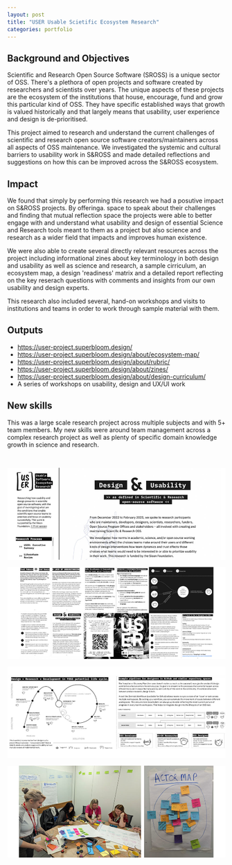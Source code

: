 ```yaml
---
layout: post
title: "USER Usable Scietific Ecosystem Research"
categories: portfolio
---
```


## Background and Objectives

Scientific and Research Open Source Software (SROSS) is a unique sector of OSS. There's a plethora of open projects and software created by researchers and scientists over years. The unique aspects of these projects are the ecosystem of the institutions that house, encourage, fund and grow this particular kind of OSS. They have specific established ways that growth is valued historically and that largely means that usability, user experience and design is de-prioritised.

This project aimed to research and understand the current challenges of scientific and research open source software creators/maintainers across all aspects of OSS maintenance. We investigated the systemic and cultural barriers to usability work in S&ROSS and made detailed reflections and suggestions on how this can be improved across the S&ROSS ecosystem.


## Impact
We found that simply by performing this research we had a posutive impact on S&ROSS projects. By offeringa. space to speak about their challenges and finding that mutual reflection space the projects were able to better engage with and understand what usability and design of essential Science and Research tools meant to them as a project but also science and research as a wider field that impacts and improves human existence.

We were also able to create several directly relevant resources across the project including informational zines about key terminology in both design and usability as well as science and research, a sample cirriculum, an ecosystem map, a design 'readiness' matrix and a detailed report reflecting on the key reserach questions with comments and insights from our own usability and design experts.

This research also included several, hand-on workshops and visits to institutions and teams in order to work through sample material with them.


## Outputs
- https://user-project.superbloom.design/
- https://user-project.superbloom.design/about/ecosystem-map/
- https://user-project.superbloom.design/about/rubric/
- https://user-project.superbloom.design/about/zines/
- https://user-project.superbloom.design/about/design-curriculum/
- A series of workshops on usability, design and UX/UI work


## New skills

This was a large scale research project across multiple subjects and with 5+ team members. My new skills were around team management across a complex research project as well as plenty of specific domain knowledge growth in science and research.


<br />

![The USER website with our complete research report](https://raw.githubusercontent.com/Erioldoesdesign/erioldoesdesign.github.io/master/images/user-1-950x400.jpg "The USER website with our complete research report")

![The USER Zines explaining complex terms](https://raw.githubusercontent.com/Erioldoesdesign/erioldoesdesign.github.io/master/images/user-2-950x400.jpg "The USER Zines explaining complex terms")

![Diagrams created for Zines](https://raw.githubusercontent.com/Erioldoesdesign/erioldoesdesign.github.io/master/images/user-3-950x400.jpg "Diagrams created for Zines")

![Workshop activities](https://raw.githubusercontent.com/Erioldoesdesign/erioldoesdesign.github.io/master/images/user-4-950x400.jpg "Workshop activities")